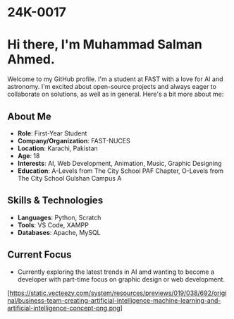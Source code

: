 # 24K-0017
# Hi there, I'm Muhammad Salman Ahmed.

Welcome to my GitHub profile. I'm a student at FAST with a love for AI and astronomy. I'm excited about open-source projects and always eager to collaborate on solutions, as well as in general. Here's a bit more about me:

## About Me
- **Role**: First-Year Student
- **Company/Organization**: FAST-NUCES
- **Location**: Karachi, Pakistan
- **Age**: 18
- **Interests**: AI, Web Development, Animation, Music, Graphic Designing
- **Education**: A-Levels from The City School PAF Chapter, O-Levels from The City School Gulshan Campus A

## Skills & Technologies
- **Languages**: Python, Scratch
- **Tools**:  VS Code, XAMPP
- **Databases**: Apache, MySQL

## Current Focus
- Currently exploring the latest trends in AI amd wanting to become a developer with part-time focus on graphic design or web development.

[https://static.vecteezy.com/system/resources/previews/019/038/692/original/business-team-creating-artificial-intelligence-machine-learning-and-artificial-intelligence-concept-png.png]
